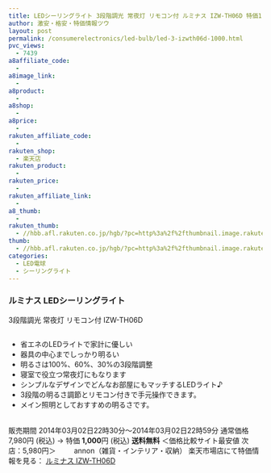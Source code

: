 ```yaml
---
title: LEDシーリングライト 3段階調光 常夜灯 リモコン付 ルミナス IZW-TH06D 特価1,000円！送料無料！
author: 激安・格安・特価情報ツウ
layout: post
permalink: /consumerelectronics/led-bulb/led-3-izwth06d-1000.html
pvc_views:
  - 7439
a8affiliate_code:
  -
a8image_link:
  -
a8product:
  -
a8shop:
  -
a8price:
  -
rakuten_affiliate_code:
  -
rakuten_shop:
  - 楽天店
rakuten_product:
  -
rakuten_price:
  -
rakuten_affiliate_link:
  -
a8_thumb:
  -
rakuten_thumb:
  - //hbb.afl.rakuten.co.jp/hgb/?pc=http%3a%2f%2fthumbnail.image.rakuten.co.jp%2f%400_mall%2flogitec%2fcabinet%2f2%2fimg60183663.jpg%3f_ex%3d128x128
thumb:
  - //hbb.afl.rakuten.co.jp/hgb/?pc=http%3a%2f%2fthumbnail.image.rakuten.co.jp%2f%400_mall%2flogitec%2fcabinet%2f2%2fimg60183663.jpg%3f_ex%3d128x128
categories:
  - LED電球
  - シーリングライト
---
```

### ルミナス LEDシーリングライト
3段階調光 常夜灯 リモコン付
IZW-TH06D

<div class="img-bg2 img_L">
  <a href="//hb.afl.rakuten.co.jp/hgc/126a7466.65cf5ce1.126a7467.3452e06b/?pc=http%3a%2f%2fitem.rakuten.co.jp%2fannon%2fiz-3000d_sale2%2f%3fscid%3daf_link_img&m=http%3a%2f%2fm.rakuten.co.jp%2fannon%2fi%2f10011464%2f" target="_blank"><img src="//hbb.afl.rakuten.co.jp/hgb/?pc=http%3a%2f%2fthumbnail.image.rakuten.co.jp%2f%400_mall%2fannon%2fcabinet%2finterior%2flighting%2fdoshisha%2fizw-th06d-ss.jpg%3f_ex%3d300x300&m=http%3a%2f%2fthumbnail.image.rakuten.co.jp%2f%400_mall%2fannon%2fcabinet%2finterior%2flighting%2fdoshisha%2fizw-th06d-ss.jpg" border="0" title="" alt="" /></a>
</div>

<!--more-->

  * 省エネのLEDライトで家計に優しい
  * 器具の中心までしっかり明るい
  * 明るさは100%、60%、30%の3段階調整
  * 寝室で役立つ常夜灯にもなります
  * シンプルなデザインでどんなお部屋にもマッチするLEDライト♪
  * 3段階の明るさ調節とリモコン付きで手元操作できます。
  * メイン照明としておすすめの明るさです。

<br clear="all" />販売期間 2014年03月02日22時30分～2014年03月02日22時59分
通常価格 7,980円 (税込) → 特価 <span class="tokka-price"><strong>1,000</strong></span>円 (税込) **送料無料**
＜価格比較サイト最安値 次店：5,980円＞
　　
annon（雑貨・インテリア・収納） 楽天市場店にて特価情報を見る： <a href="//hb.afl.rakuten.co.jp/hgc/126a7466.65cf5ce1.126a7467.3452e06b/?pc=http%3a%2f%2fitem.rakuten.co.jp%2fannon%2fiz-3000d_sale2%2f%3fscid%3daf_link_img&m=http%3a%2f%2fm.rakuten.co.jp%2fannon%2fi%2f10011464%2f" target="_blank"><span class="fs150p">ルミナス IZW-TH06D</span></a>